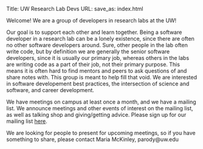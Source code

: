 Title: UW Research Lab Devs
URL:
save_as: index.html

Welcome! We are a group of developers in research labs at the UW!

Our goal is to support each other and learn together. Being a software developer in a research lab can be a lonely existence, since there are often no other software developers around. Sure, other people in the lab often write code, but by definition we are generally the senior software developers, since it is usually our primary job, whereas others in the labs are writing code as a part of their job, not their primary purpose. This means it is often hard to find mentors and peers to ask questions of and share notes with. This group is meant to help fill that void. We are interested in software developement best practices, the intersection of science and software, and career development.

We have meetings on campus at least once a month, and we have a mailing list. We announce meetings and other events of interest on the mailing list, as well as talking shop and giving/getting advice. Please sign up for our mailing list [here](https://mailman1.u.washington.edu/mailman/listinfo/research_lab_devs).

We are looking for people to present for upcoming meetings, so if you have something to share, please contact Maria McKinley, &#112;&#97;&#114;&#111;&#100;&#121;&#64;&#117;&#119;&#46;&#101;&#100;&#117;
